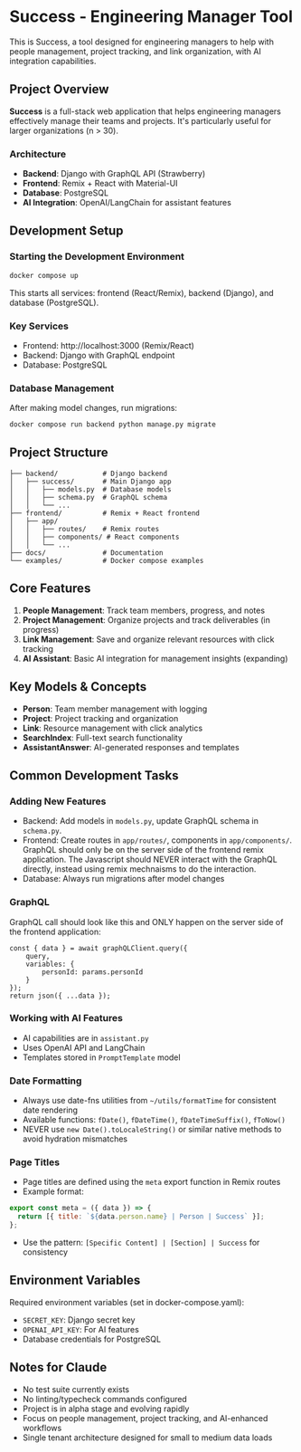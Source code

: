 # Success - Engineering Manager Tool

This is Success, a tool designed for engineering managers to help with people management, project tracking, and link organization, with AI integration capabilities.

## Project Overview

**Success** is a full-stack web application that helps engineering managers effectively manage their teams and projects. It's particularly useful for larger organizations (n > 30).

### Architecture
- **Backend**: Django with GraphQL API (Strawberry)
- **Frontend**: Remix + React with Material-UI
- **Database**: PostgreSQL
- **AI Integration**: OpenAI/LangChain for assistant features

## Development Setup

### Starting the Development Environment
```bash
docker compose up
```

This starts all services: frontend (React/Remix), backend (Django), and database (PostgreSQL).

### Key Services
- Frontend: http://localhost:3000 (Remix/React)
- Backend: Django with GraphQL endpoint
- Database: PostgreSQL

### Database Management
After making model changes, run migrations:
```bash
docker compose run backend python manage.py migrate
```

## Project Structure

```
├── backend/           # Django backend
│   ├── success/       # Main Django app
│   │   ├── models.py  # Database models
│   │   ├── schema.py  # GraphQL schema
│   │   └── ...
├── frontend/          # Remix + React frontend
│   ├── app/
│   │   ├── routes/    # Remix routes
│   │   ├── components/ # React components
│   │   └── ...
├── docs/              # Documentation
└── examples/          # Docker compose examples
```

## Core Features

1. **People Management**: Track team members, progress, and notes
2. **Project Management**: Organize projects and track deliverables (in progress)
3. **Link Management**: Save and organize relevant resources with click tracking
4. **AI Assistant**: Basic AI integration for management insights (expanding)

## Key Models & Concepts

- **Person**: Team member management with logging
- **Project**: Project tracking and organization
- **Link**: Resource management with click analytics
- **SearchIndex**: Full-text search functionality
- **AssistantAnswer**: AI-generated responses and templates

## Common Development Tasks

### Adding New Features
- Backend: Add models in `models.py`, update GraphQL schema in `schema.py`. 
- Frontend: Create routes in `app/routes/`, components in `app/components/`. GraphQL should only be on the server side of the frontend remix application. The Javascript should NEVER interact with the GraphQL directly, instead using remix mechnaisms to do the interaction.  
- Database: Always run migrations after model changes

### GraphQL 
GraphQL call should look like this and ONLY happen on the server side of the frontend application:

```
const { data } = await graphQLClient.query({
    query,
    variables: {
        personId: params.personId
    }
});
return json({ ...data });

```
### Working with AI Features
- AI capabilities are in `assistant.py`
- Uses OpenAI API and LangChain
- Templates stored in `PromptTemplate` model

### Date Formatting
- Always use date-fns utilities from `~/utils/formatTime` for consistent date rendering
- Available functions: `fDate()`, `fDateTime()`, `fDateTimeSuffix()`, `fToNow()`
- NEVER use `new Date().toLocaleString()` or similar native methods to avoid hydration mismatches

### Page Titles
- Page titles are defined using the `meta` export function in Remix routes
- Example format:
```javascript
export const meta = ({ data }) => {
  return [{ title: `${data.person.name} | Person | Success` }];
};
```
- Use the pattern: `[Specific Content] | [Section] | Success` for consistency

## Environment Variables
Required environment variables (set in docker-compose.yaml):
- `SECRET_KEY`: Django secret key
- `OPENAI_API_KEY`: For AI features
- Database credentials for PostgreSQL

## Notes for Claude
- No test suite currently exists
- No linting/typecheck commands configured
- Project is in alpha stage and evolving rapidly
- Focus on people management, project tracking, and AI-enhanced workflows
- Single tenant architecture designed for small to medium data loads